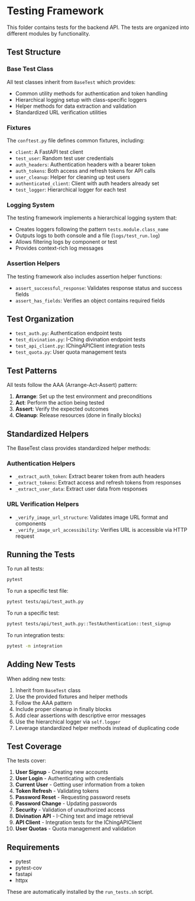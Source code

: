 # Testing Framework

This folder contains tests for the backend API. The tests are organized into different modules by functionality.

## Test Structure

### Base Test Class

All test classes inherit from `BaseTest` which provides:

- Common utility methods for authentication and token handling
- Hierarchical logging setup with class-specific loggers
- Helper methods for data extraction and validation
- Standardized URL verification utilities

### Fixtures

The `conftest.py` file defines common fixtures, including:

- `client`: A FastAPI test client
- `test_user`: Random test user credentials
- `auth_headers`: Authentication headers with a bearer token
- `auth_tokens`: Both access and refresh tokens for API calls
- `user_cleanup`: Helper for cleaning up test users
- `authenticated_client`: Client with auth headers already set
- `test_logger`: Hierarchical logger for each test

### Logging System

The testing framework implements a hierarchical logging system that:

- Creates loggers following the pattern `tests.module.class_name`
- Outputs logs to both console and a file (`logs/test_run.log`)
- Allows filtering logs by component or test
- Provides context-rich log messages

### Assertion Helpers

The testing framework also includes assertion helper functions:

- `assert_successful_response`: Validates response status and success fields
- `assert_has_fields`: Verifies an object contains required fields

## Test Organization

- `test_auth.py`: Authentication endpoint tests
- `test_divination.py`: I-Ching divination endpoint tests
- `test_api_client.py`: IChingAPIClient integration tests
- `test_quota.py`: User quota management tests

## Test Patterns

All tests follow the AAA (Arrange-Act-Assert) pattern:

1. **Arrange**: Set up the test environment and preconditions
2. **Act**: Perform the action being tested
3. **Assert**: Verify the expected outcomes
4. **Cleanup**: Release resources (done in finally blocks)

## Standardized Helpers

The BaseTest class provides standardized helper methods:

### Authentication Helpers

- `_extract_auth_token`: Extract bearer token from auth headers
- `_extract_tokens`: Extract access and refresh tokens from responses
- `_extract_user_data`: Extract user data from responses

### URL Verification Helpers

- `_verify_image_url_structure`: Validates image URL format and components
- `_verify_image_url_accessibility`: Verifies URL is accessible via HTTP request

## Running the Tests

To run all tests:

```bash
pytest
```

To run a specific test file:

```bash
pytest tests/api/test_auth.py
```

To run a specific test:

```bash
pytest tests/api/test_auth.py::TestAuthentication::test_signup
```

To run integration tests:

```bash
pytest -m integration
```

## Adding New Tests

When adding new tests:

1. Inherit from `BaseTest` class
2. Use the provided fixtures and helper methods
3. Follow the AAA pattern
4. Include proper cleanup in finally blocks
5. Add clear assertions with descriptive error messages
6. Use the hierarchical logger via `self.logger`
7. Leverage standardized helper methods instead of duplicating code

## Test Coverage

The tests cover:

1. **User Signup** - Creating new accounts
2. **User Login** - Authenticating with credentials
3. **Current User** - Getting user information from a token
4. **Token Refresh** - Validating tokens
5. **Password Reset** - Requesting password resets
6. **Password Change** - Updating passwords
7. **Security** - Validation of unauthorized access
8. **Divination API** - I-Ching text and image retrieval
9. **API Client** - Integration tests for the IChingAPIClient
10. **User Quotas** - Quota management and validation

## Requirements

- pytest
- pytest-cov
- fastapi
- httpx

These are automatically installed by the `run_tests.sh` script.
